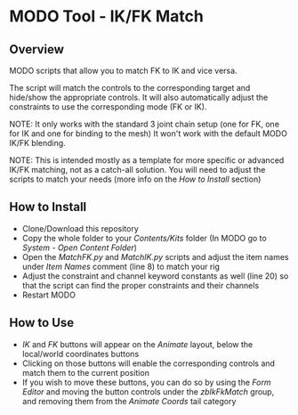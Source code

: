 # MODO Tool - IK/FK Match
## Overview
MODO scripts that allow you to match FK to IK and vice versa.

The script will match the controls to the corresponding target and hide/show
the appropriate controls. It will also automatically adjust the constraints
to use the corresponding mode (FK or IK).

NOTE: It only works with the standard 3 joint chain setup (one for FK, one for IK and one for binding to the mesh)
It won't work with the default MODO IK/FK blending.

NOTE: This is intended mostly as a template for more specific or advanced IK/FK matching, not as a catch-all solution.
You will need to adjust the scripts to match your needs (more info on the *How to Install* section)

## How to Install
- Clone/Download this repository
- Copy the whole folder to your *Contents/Kits* folder (In MODO go to *System - Open Content Folder*)
- Open the *MatchFK.py* and *MatchIK.py* scripts and adjust the item names under *Item Names* comment (line 8) to match your rig
- Adjust the constraint and channel keyword constants as well (line 20) so that the script can find the proper constraints and
their channels
- Restart MODO

## How to Use
- *IK* and *FK* buttons will appear on the *Animate* layout, below the local/world coordinates buttons
- Clicking on those buttons will enable the corresponding controls and match them to the current position
- If you wish to move these buttons, you can do so by using the *Form Editor* and moving the
button controls under the *zbIkFkMatch* group, and removing them from the *Animate Coords* tail category
